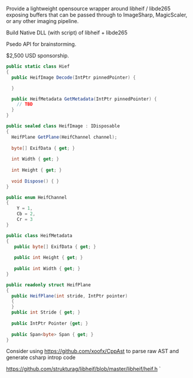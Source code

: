 Provide a lightweight opensource wrapper around libheif / libde265  exposing buffers 
that can be passed through to ImageSharp, MagicScaler, or any other imaging pipeline.

Build Native DLL (with script) of libheif + libde265

Psedo API for brainstorming.

$2,500 USD sponsorship.


```csharp
public static class Hief 
{
  public HeifImage Decode(IntPtr pinnedPointer) {

  }

  public HeifMetadata GetMetadata(IntPtr pinnedPointer) {
    // TBD
  }
}

public sealed class HeifImage : IDisposable 
{
  HeifPlane GetPlane(HeifChannel channel); 
  
  byte[] ExifData { get; }
  
  int Width { get; }
  
  int Height { get; }
  
  void Dispose() { }
}

public enum HeifChannel
{
    Y = 1,
    Cb = 2,
    Cr = 3
}

public class HeifMetadata 
{
   public byte[] ExifData { get; }
   
   public int Height { get; }
   
   public int Width { get; }
}

public readonly struct HeifPlane 
{
  public HeifPlane(int stride, IntPtr pointer)
  {
  } 
  public int Stride { get; }
  
  public IntPtr Pointer {get; } 
  
  public Span<byte> Span { get; }
}

```

Consider using https://github.com/xoofx/CppAst to parse raw AST and generate csharp introp code

https://github.com/strukturag/libheif/blob/master/libheif/heif.h
`
